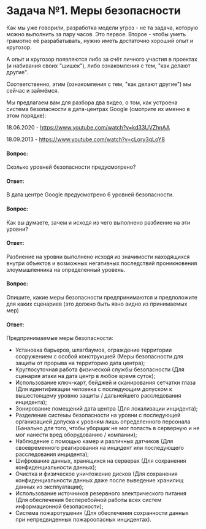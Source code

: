 # Задача №1. Меры безопасности
Как мы уже говорили, разработка модели угроз - не та задача, которую можно выполнить за пару часов. Это первое. Второе - чтобы уметь грамотно её разрабатывать, нужно иметь достаточно хороший опыт и кругозор.

А опыт и кругозор появляются либо за счёт личного участия в проектах (и набивания своих "шишек"), либо ознакомления с тем, "как делают другие".

Соответственно, этим (ознакомления с тем, "как делают другие") мы сейчас и займёмся.

Мы предлагаем вам для разбора два видео, о том, как устроена система безопасности в дата-центрах Google (смотрите их именно в этом порядке):

18.06.2020 - https://www.youtube.com/watch?v=kd33UVZhnAA 

18.09.2013 - https://www.youtube.com/watch?v=cLory3qLoY8 

#### Вопроc:
Сколько уровней безопасности предусмотрено?
#### Ответ:
В дата центре Google предусмотрено 6 уровней безопасности.
#### Вопроc:
Как вы думаете, зачем и исходя из чего выполнено разбиение на эти уровни?
#### Ответ:
Разбиение на уровни выполнено исходя из значимости находящихся внутри объектов и возможных негативных последствий проникновения злоумышленника на определенный уровень.
#### Вопроc:
Опишите, какие меры безопасности предпринимаются и предположите для каких сценариев (это должно быть явно видно из принимаемых мер)
#### Ответ:
Предпринимаемые меры безопасности:
- Установка барьеров, шлагбаумов, ограждение территории сооружением с особой конструкцией (Меры безопасности для защиты от прорыва на территорию дата центра);
- Круглосуточная работа физической службы безопасности  (Для сценария атаки на дата центр в любое время суток);
- Использование ключ-карт, бейджей и сканирования сетчатки глаза (Для идентификации человека с последующим допуском к вышестоящему уровню защиты / дальнейшего расследования инцидента);
- Зонирование помещений дата центра (Для локализации инцидента);
- Разделение системы безопасности на уровни с последующей организацией допуска к уровням лишь определенного персонала (Банально для того, чтобы уборщик не мог попасть в серверную и не мог нанести вред оборудованию / компании);
- Наблюдение с помощью камер и различных датчиков (Для своевременного реагирования на инцидент или последующего расследования инцидента);
- Шифрование данных, хранящихся на серверах (Для сохранения конфиденциальности данных);
- Очистка и физическое уничтожение дисков (Для сохранения конфиденциальности данных даже после выведение хранилищ данных из эксплуатации);
- Использование источников резервного электрического питания (Для обеспечения бесперебойной работы всех систем информационной безопасности);
- Система пожаротушения (Для обеспечения сохранности данных при непредвиденных пожароопасных инцидентах).
